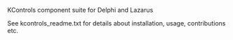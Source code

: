KControls component suite for Delphi and Lazarus

See kcontrols_readme.txt for details about installation, usage, contributions etc.